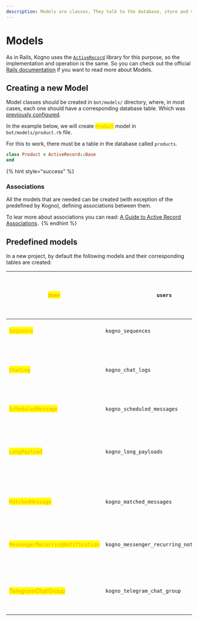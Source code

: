 ```yaml
---
description: Models are classes, They talk to the database, store and validate data.
---
```


# Models

As in Rails, Kogno uses the [`ActiveRecord`](https://www.rubydoc.info/gems/activerecord) library for this purpose, so the implementation and operation is the same.  So you can check out the official [Rails documentation](https://guides.rubyonrails.org/active\_record\_basics.html) if you want to read more about Models.

## Creating a new Model

Model classes should be created in `bot/models/` directory, where, in most cases, each one should have a corresponding database table. Which was [previously configured](../getting-started/#configure-the-database).

In the example below, we will create  <mark style="color:orange;">`Product`</mark> model in `bot/models/product.rb` file.

For this to work, there must be a table in the database called `products`.

```ruby
class Product < ActiveRecord::Base
end
```

{% hint style="success" %}
### Associations

All the models that are needed can be created (with exception of the predefined by Kogno), defining associations between them.&#x20;

To lear more about associations you can read: [A Guide to Active Record Associations](https://guides.rubyonrails.org/v3.2/association\_basics.html)`.`
{% endhint %}

## Predefined models

In a new project, by default the following models and their corresponding tables are created:

| <mark style="color:orange;">`User`</mark>                           | `users`                                   | Corresponds to users who are having or have had a conversation with the app.                                                                                                  |
| ------------------------------------------------------------------- | ----------------------------------------- | ----------------------------------------------------------------------------------------------------------------------------------------------------------------------------- |
| <mark style="color:orange;">`Sequence`</mark>                       | `kogno_sequences`                         | Message queue of the [Sequences](../contexts/sequences.md).                                                                                                                   |
| <mark style="color:orange;">`ChatLog`</mark>                        | `kogno_chat_logs`                         | Stores log of incoming messages/events and replies, if enabled the [project's configuration](../getting-started/configuration.md).                                            |
| <mark style="color:orange;">`ScheduledMessage`</mark>               | `kogno_scheduled_messages`                | [Scheduled Messages ](../scheduled-messages.md)queue.                                                                                                                         |
| <mark style="color:orange;">`LongPayload`</mark>                    | `kogno_long_payloads`                     | It allows the [creation of payloads](../global-methods.md#set\_payload-payload-string-params-hash) with a number of characters greater than those delimited on each platform. |
| <mark style="color:orange;">`MatchedMessage`</mark>                 | `kogno_matched_messages`                  | Used for [updating messages](https://core.telegram.org/bots/api#updating-messages) feature from Telegram.                                                                     |
| <mark style="color:orange;">`MessengerRecurringNotification`</mark> | `kogno_messenger_recurring_notifications` | Stores the user's subscription current status from [Messenger Recurring Notifications](../contexts/blocks/recurring\_notification.md).                                        |
| <mark style="color:orange;">TelegramChatGroup</mark>                | `kogno_telegram_chat_group`               | Store the Telegram groups or channels where [the bot has been included](../contexts/blocks/nlp\_entity.md).                                                                   |
